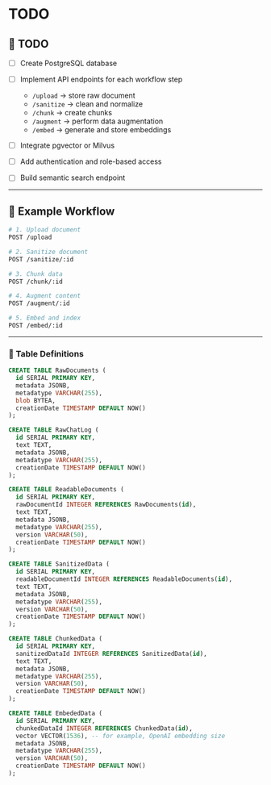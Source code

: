 # TODO

## 🧰 TODO

* [ ] Create PostgreSQL database
* [ ] Implement API endpoints for each workflow step

  * `/upload` → store raw document
  * `/sanitize` → clean and normalize
  * `/chunk` → create chunks
  * `/augment` → perform data augmentation
  * `/embed` → generate and store embeddings
* [ ] Integrate pgvector or Milvus
* [ ] Add authentication and role-based access
* [ ] Build semantic search endpoint

---

## 🧩 Example Workflow

```bash
# 1. Upload document
POST /upload

# 2. Sanitize document
POST /sanitize/:id

# 3. Chunk data
POST /chunk/:id

# 4. Augment content
POST /augment/:id

# 5. Embed and index
POST /embed/:id
```

---

### 🧱 Table Definitions

```sql
CREATE TABLE RawDocuments (
  id SERIAL PRIMARY KEY,
  metadata JSONB,
  metadatype VARCHAR(255),
  blob BYTEA,
  creationDate TIMESTAMP DEFAULT NOW()
);

CREATE TABLE RawChatLog (
  id SERIAL PRIMARY KEY,
  text TEXT,
  metadata JSONB,
  metadatype VARCHAR(255),
  creationDate TIMESTAMP DEFAULT NOW()
);

CREATE TABLE ReadableDocuments (
  id SERIAL PRIMARY KEY,
  rawDocumentId INTEGER REFERENCES RawDocuments(id),
  text TEXT,
  metadata JSONB,
  metadatype VARCHAR(255),
  version VARCHAR(50),
  creationDate TIMESTAMP DEFAULT NOW()
);

CREATE TABLE SanitizedData (
  id SERIAL PRIMARY KEY,
  readableDocumentId INTEGER REFERENCES ReadableDocuments(id),
  text TEXT,
  metadata JSONB,
  metadatype VARCHAR(255),
  version VARCHAR(50),
  creationDate TIMESTAMP DEFAULT NOW()
);

CREATE TABLE ChunkedData (
  id SERIAL PRIMARY KEY,
  sanitizedDataId INTEGER REFERENCES SanitizedData(id),
  text TEXT,
  metadata JSONB,
  metadatype VARCHAR(255),
  version VARCHAR(50),
  creationDate TIMESTAMP DEFAULT NOW()
);

CREATE TABLE EmbededData (
  id SERIAL PRIMARY KEY,
  chunkedDataId INTEGER REFERENCES ChunkedData(id),
  vector VECTOR(1536), -- for example, OpenAI embedding size
  metadata JSONB,
  metadatype VARCHAR(255),
  version VARCHAR(50),
  creationDate TIMESTAMP DEFAULT NOW()
);
```